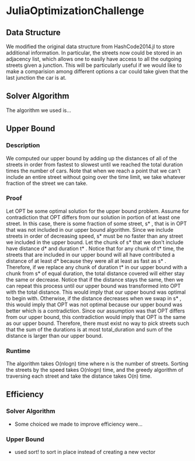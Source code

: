 # JuliaOptimizationChallenge

## Data Structure
We modified the original data structure from HashCode2014.jl to store additional information.
In particular, the streets now could be stored in an adjacency list, which allows one to easily have access to all the outgoing streets
given a junction. This will be particularly useful if we would like to make a comparision among different options a car could take given
that the last junction the car is at.

## Solver Algorithm

The algorithm we used is...

## Upper Bound

### Description

We computed our upper bound by adding up the distances of all of the streets in order from fastest to slowest until we reached the total duration times the number of cars. Note that when we reach a point that we can't include an entire street without going over the time limit, we take whatever fraction of the street we can take.

### Proof
Let OPT be some optimal solution for the upper bound problem. Assume for contradiction that OPT differs from our solution in portion of at least one street. In this case, there is some fraction of some street, s* , that is in OPT that was not included in our upper bound algorithm. Since we include streets in order of decreasing speed, s* must be no faster than any street we included in the upper bound. Let the chunk of s* that we don't include have distance d* and duration t* . Notice that for any chunk of t* time, the streets that are included in our upper bound will all have contributed a distance of at least d* because they were all at least as fast as s* . Therefore, if we replace any chunk of duration t* in our upper bound with a chunk from s* of equal duration, the total distance covered will either stay the same or decrease. Notice that if the distance stays the same, then we can repeat this process until our upper bound was transformed into OPT with the total distance. This would imply that our upper bound was optimal to begin with. Otherwise, if the distance decreases when we swap in s* , this would imply that OPT was not optimal because our upper bound was better which is a contradiction. Since our assumption was that OPT differs from our upper bound, this contradiction would imply that OPT is the same as our upper bound. Therefore, there must exist no way to pick streets such that the sum of the durations is at most total_duration and sum of the distance is larger than our upper bound.

### Runtime
The algorithm takes O(nlogn) time where n is the number of streets. Sorting the streets by the speed takes O(nlogn) time, and the greedy algorithm of traversing each street and take the distance takes O(n) time. 

## Efficiency

### Solver Algorithm

- Some choiced we made to improve efficiency were...

### Upper Bound

- used sort! to sort in place instead of creating a new vector
